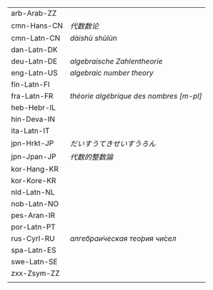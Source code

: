 | | |
|-|-|
| arb-Arab-ZZ |  |
| cmn-Hans-CN | _代数数论_ |
| cmn-Latn-CN | _dàishù shùlùn_ |
| dan-Latn-DK |  |
| deu-Latn-DE | _algebraische Zahlentheorie_ |
| eng-Latn-US | _algebraic number theory_ |
| fin-Latn-FI |  |
| fra-Latn-FR | _théorie algébrique des nombres [m-pl]_ |
| heb-Hebr-IL |  |
| hin-Deva-IN |  |
| ita-Latn-IT |  |
| jpn-Hrkt-JP | _だいすうてきせいすうろん_ |
| jpn-Jpan-JP | _代数的整数論_ |
| kor-Hang-KR |  |
| kor-Kore-KR |  |
| nld-Latn-NL |  |
| nob-Latn-NO |  |
| pes-Aran-IR |  |
| por-Latn-PT |  |
| rus-Cyrl-RU | _алгебраи́ческая тео́рия чи́сел_ |
| spa-Latn-ES |  |
| swe-Latn-SE |  |
| zxx-Zsym-ZZ |  |
|  |  |